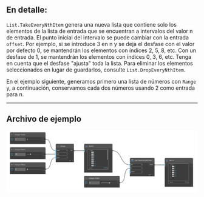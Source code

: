 ## En detalle:
`List.TakeEveryNthItem` genera una nueva lista que contiene solo los elementos de la lista de entrada que se encuentran a intervalos del valor n de entrada. El punto inicial del intervalo se puede cambiar con la entrada `offset`. Por ejemplo, si se introduce 3 en n y se deja el desfase con el valor por defecto 0, se mantendrán los elementos con índices 2, 5, 8, etc. Con un desfase de 1, se mantendrán los elementos con índices 0, 3, 6, etc. Tenga en cuenta que el desfase "ajusta" toda la lista. Para eliminar los elementos seleccionados en lugar de guardarlos, consulte `List.DropEveryNthItem`.

En el ejemplo siguiente, generamos primero una lista de números con `Range` y, a continuación, conservamos cada dos números usando 2 como entrada para n.
___
## Archivo de ejemplo

![List.TakeEveryNthItem](./DSCore.List.TakeEveryNthItem_img.jpg)
